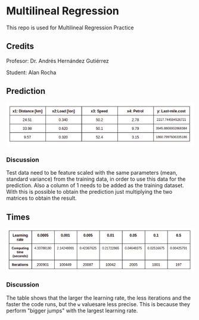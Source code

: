 # Multilineal Regression
This repo is used for Multilineal Regression Practice

## Credits
Profesor: Dr. Andrés Hernández Gutiérrez

Student: Alan Rocha

## Prediction
![](./images/predictions.jpeg)
### Discussion
Test data need to be feature scaled with the same parameters (mean, standard variance) from the training data, in order to use this data for the prediction. Also a column of 1 needs to be added as the training dataset. With this is possible to obtain the prediction just multiplying the two matrices to obtain the result.


## Times
![](./images/times.jpeg)
### Discussion
The table shows that the larger the learning rate, the less iterations and the faster the code runs, but the `w` values ​​are less precise. This is because they perform "bigger jumps" with the largest learning rate.
